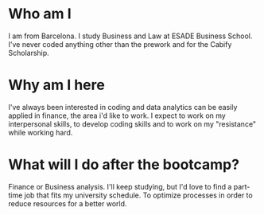 # Who am I

I am from Barcelona.
I study Business and Law at ESADE Business School.
I've never coded anything other than the prework and for the Cabify Scholarship.

# Why am I here

I've always been interested in coding and data analytics can be easily applied in finance, the area i'd like to work.
I expect to work on my interpersonal skills, to develop coding skills and to work on my "resistance" while working hard.

# What will I do after the bootcamp?

Finance or Business analysis.
I'll keep studying, but I'd love to find a part-time job that fits my university schedule.
To optimize processes in order to reduce resources for a better world.
